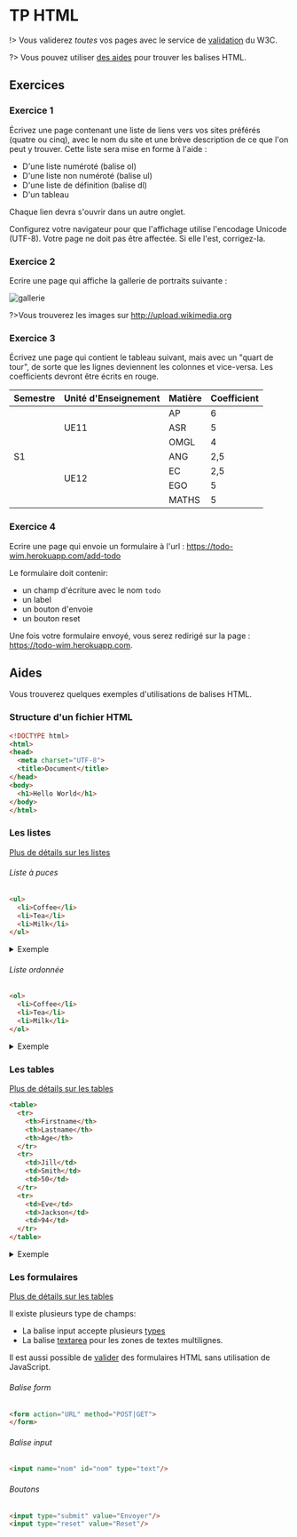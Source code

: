 <h1> TP HTML </h1>

!> Vous validerez *toutes* vos pages avec le service de [validation](http://validator.w3.org/) du W3C.

?> Vous pouvez utiliser [des aides](https://websitesetup.org/wp-content/uploads/2019/10/WSU-HTML-Cheat-Sheet.pdf) pour trouver les balises HTML.

## Exercices
### Exercice 1

Écrivez une page contenant une liste de liens vers vos sites préférés (quatre ou cinq), avec le nom du site et une brève description de ce que l'on peut y trouver. Cette liste sera mise en forme à l'aide :
- D'une liste numéroté (balise ol)
- D'une liste non numéroté (balise ul)
- D'une liste de définition (balise dl)
- D'un tableau

Chaque lien devra s'ouvrir dans un autre onglet.

Configurez votre navigateur pour que l'affichage utilise l'encodage Unicode (UTF-8). Votre page ne doit pas être affectée. Si elle l'est, corrigez-la.

### Exercice 2

Ecrire une page qui affiche la gallerie de portraits suivante :

<style>img{display:block;margin:auto;}</style>
![gallerie](/images/gallerie.png ':-:')

?>Vous trouverez les images sur http://upload.wikimedia.org

### Exercice 3

Écrivez une page qui contient le tableau suivant, mais avec un "quart de tour", de sorte que les lignes deviennent les colonnes et vice-versa. Les coefficients devront être écrits en rouge.

<table>
  <thead>
    <tr>
      <th>Semestre</th>
      <th>Unité d'Enseignement</th>
      <th>Matière</th>
      <th>Coefficient</th>
    </tr>
  </thead>
  <tbody>
    <tr>
      <td rowspan="7" style="vertical-align:middle">S1</td>
      <td rowspan="3" style="vertical-align:middle">UE11</td>
      <td>AP</td>
      <td>6</td>
    </tr>
    <tr>
      <td>ASR</td>
      <td>5</td>
    </tr>
    <tr>
      <td>OMGL</td>
      <td>4</td>
    </tr>
    <tr>
      <td rowspan="4" style="vertical-align:middle">UE12</td>
      <td>ANG</td>
      <td>2,5</td>
    </tr>
    <tr>
      <td>EC</td>
      <td>2,5</td>
    </tr>
    <tr>
      <td>EGO</td>
      <td>5</td>
    </tr>
    <tr>
      <td>MATHS</td>
      <td>5</td>
    </tr>
  </tbody>
</table>

### Exercice 4

Ecrire une page qui envoie un formulaire à l'url : https://todo-wim.herokuapp.com/add-todo

Le formulaire doit contenir: 
 - un champ d'écriture avec le nom `todo`
 - un label
 - un bouton d'envoie 
 - un bouton reset

Une fois votre formulaire envoyé, vous serez redirigé sur la page : https://todo-wim.herokuapp.com.

## Aides

Vous trouverez quelques exemples d'utilisations de balises HTML.

### Structure d'un fichier HTML
```html
<!DOCTYPE html>
<html>
<head>
  <meta charset="UTF-8">
  <title>Document</title>
</head>
<body>
  <h1>Hello World</h1>
</body>
</html>

```

### Les listes
[Plus de détails sur les listes](https://www.w3schools.com/html/html_lists.asp)
###### Liste à puces 
```html
<ul>
  <li>Coffee</li>
  <li>Tea</li>
  <li>Milk</li>
</ul>
```
<details>
  <summary>Exemple</summary>
  <ul>
    <li>Coffee</li>
    <li>Tea</li>
    <li>Milk</li>
  </ul>
</details>

###### Liste ordonnée
```html
<ol>
  <li>Coffee</li>
  <li>Tea</li>
  <li>Milk</li>
</ol>
```
<details>
<summary>Exemple</summary>
  <ol>
    <li>Coffee</li>
    <li>Tea</li>
    <li>Milk</li>
  </ol>
</details>

### Les tables
[Plus de détails sur les tables](https://www.w3schools.com/html/html_tables.asp)
```html
<table>
  <tr>
    <th>Firstname</th>
    <th>Lastname</th>
    <th>Age</th>
  </tr>
  <tr>
    <td>Jill</td>
    <td>Smith</td>
    <td>50</td>
  </tr>
  <tr>
    <td>Eve</td>
    <td>Jackson</td>
    <td>94</td>
  </tr>
</table>
```
<details>
  <summary>Exemple</summary>
  <table>
    <tr>
      <th>Firstname</th>
      <th>Lastname</th>
      <th>Age</th>
    </tr>
    <tr>
      <td>Jill</td>
      <td>Smith</td>
      <td>50</td>
    </tr>
    <tr>
      <td>Eve</td>
      <td>Jackson</td>
      <td>94</td>
    </tr>
  </table>
</details>

### Les formulaires
[Plus de détails sur les tables](https://www.w3schools.com/html/html_forms.asp)

Il existe plusieurs type de champs:
 - La balise input accepte plusieurs [types](https://www.w3schools.com/tags/att_input_type.asp) 
 - La balise [textarea](https://www.w3schools.com/tags/tag_textarea.asp) pour les zones de textes multilignes.

Il est aussi possible de [valider](https://developer.mozilla.org/fr/docs/Web/Guide/HTML/Formulaires/Validation_donnees_formulaire) des formulaires HTML sans utilisation de JavaScript.

###### Balise form
```html
<form action="URL" method="POST|GET">
</form>
```

###### Balise input
```html
<input name="nom" id="nom" type="text"/>
```

###### Boutons
```html
<input type="submit" value="Envoyer"/>
<input type="reset" value="Reset"/>
```
